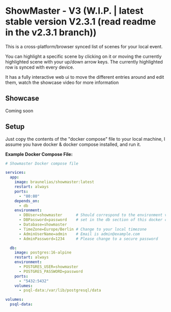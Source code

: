 # ShowMaster - V3 (W.I.P. | latest stable version V2.3.1 (read readme in the v2.3.1 branch))

This is a cross-platform/browser synced list of scenes for your local event.  
  
You can highlight a specific scene by clicking on it or moving the currently highlighted scene with your up/down arrow keys. 
The currently highlighted row is synced with every device.  

It has a fully interactive web ui to move the different entries around and edit them,
watch the showcase video for more information

## Showcase
Coming soon

## Setup
Just copy the contents of the "docker compose" file to your local machine, 
I assume you have docker & docker compose installed, and run it.

**Example Docker Compose File:**

```yaml
# Showmaster Docker compose file

services:
  app:
    image: braunelias/showmaster:latest
    restart: always
    ports:
      - "80:80"
    depends_on:
      - db
    environment:
      - DBUser=showmaster      # Should correspond to the environment variables ->
      - DBPassword=password    # set in the db section of this docker compose file
      - Database=showmaster
      - TimeZone=Europe/Berlin # Change to your local timezone
      - AdminUserName=admin    # Email is admin@example.com
      - AdminPassword=1234     # Please change to a secure password

  db:
    image: postgres:16-alpine
    restart: always
    environment:
      - POSTGRES_USER=showmaster
      - POSTGRES_PASSWORD=password
    ports:
      - "5432:5432"
    volumes:
      - psql-data:/var/lib/postgresql/data

volumes:
  psql-data:
```
